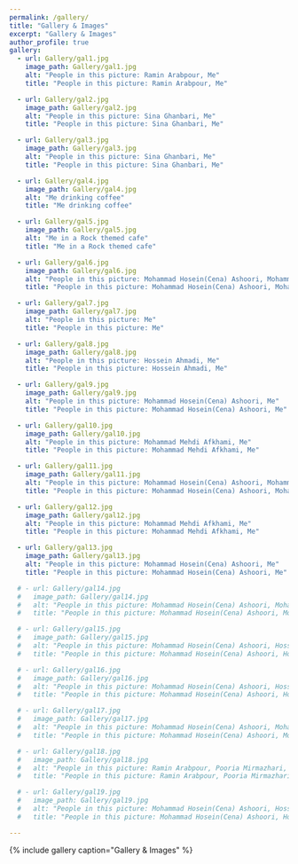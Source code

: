 ```yaml
---
permalink: /gallery/
title: "Gallery & Images"
excerpt: "Gallery & Images"
author_profile: true
gallery:
  - url: Gallery/gal1.jpg
    image_path: Gallery/gal1.jpg
    alt: "People in this picture: Ramin Arabpour, Me"
    title: "People in this picture: Ramin Arabpour, Me"

  - url: Gallery/gal2.jpg
    image_path: Gallery/gal2.jpg
    alt: "People in this picture: Sina Ghanbari, Me"
    title: "People in this picture: Sina Ghanbari, Me"

  - url: Gallery/gal3.jpg
    image_path: Gallery/gal3.jpg
    alt: "People in this picture: Sina Ghanbari, Me"
    title: "People in this picture: Sina Ghanbari, Me"

  - url: Gallery/gal4.jpg
    image_path: Gallery/gal4.jpg
    alt: "Me drinking coffee"
    title: "Me drinking coffee"

  - url: Gallery/gal5.jpg
    image_path: Gallery/gal5.jpg
    alt: "Me in a Rock themed cafe"
    title: "Me in a Rock themed cafe"

  - url: Gallery/gal6.jpg
    image_path: Gallery/gal6.jpg
    alt: "People in this picture: Mohammad Hosein(Cena) Ashoori, Mohammad Mehdi Afkhami, Hossein Ahmadi, Me"
    title: "People in this picture: Mohammad Hosein(Cena) Ashoori, Mohammad Mehdi Afkhami, Hossein Ahmadi, Me"

  - url: Gallery/gal7.jpg
    image_path: Gallery/gal7.jpg
    alt: "People in this picture: Me"
    title: "People in this picture: Me"

  - url: Gallery/gal8.jpg
    image_path: Gallery/gal8.jpg
    alt: "People in this picture: Hossein Ahmadi, Me"
    title: "People in this picture: Hossein Ahmadi, Me"

  - url: Gallery/gal9.jpg
    image_path: Gallery/gal9.jpg
    alt: "People in this picture: Mohammad Hosein(Cena) Ashoori, Me"
    title: "People in this picture: Mohammad Hosein(Cena) Ashoori, Me"

  - url: Gallery/gal10.jpg
    image_path: Gallery/gal10.jpg
    alt: "People in this picture: Mohammad Mehdi Afkhami, Me"
    title: "People in this picture: Mohammad Mehdi Afkhami, Me"

  - url: Gallery/gal11.jpg
    image_path: Gallery/gal11.jpg
    alt: "People in this picture: Mohammad Hosein(Cena) Ashoori, Mohammad Mehdi Afkhami, Me"
    title: "People in this picture: Mohammad Hosein(Cena) Ashoori, Mohammad Mehdi Afkhami, Me"

  - url: Gallery/gal12.jpg
    image_path: Gallery/gal12.jpg
    alt: "People in this picture: Mohammad Mehdi Afkhami, Me"
    title: "People in this picture: Mohammad Mehdi Afkhami, Me"

  - url: Gallery/gal13.jpg
    image_path: Gallery/gal13.jpg
    alt: "People in this picture: Mohammad Hosein(Cena) Ashoori, Me"
    title: "People in this picture: Mohammad Hosein(Cena) Ashoori, Me"

  # - url: Gallery/gal14.jpg
  #   image_path: Gallery/gal14.jpg
  #   alt: "People in this picture: Mohammad Hosein(Cena) Ashoori, Mohammad Mehdi Afkhami, Hossein Ahmadi, Me"
  #   title: "People in this picture: Mohammad Hosein(Cena) Ashoori, Mohammad Mehdi Afkhami, Hossein Ahmadi, Me"

  # - url: Gallery/gal15.jpg
  #   image_path: Gallery/gal15.jpg
  #   alt: "People in this picture: Mohammad Hosein(Cena) Ashoori, Hossein Ahmadi, Me"
  #   title: "People in this picture: Mohammad Hosein(Cena) Ashoori, Hossein Ahmadi, Me"

  # - url: Gallery/gal16.jpg
  #   image_path: Gallery/gal16.jpg
  #   alt: "People in this picture: Mohammad Hosein(Cena) Ashoori, Hossein Bazmandegan, Mohammad Mehdi Afkhami, Me"
  #   title: "People in this picture: Mohammad Hosein(Cena) Ashoori, Hossein Bazmandegan, Mohammad Mehdi Afkhami, Me"

  # - url: Gallery/gal17.jpg
  #   image_path: Gallery/gal17.jpg
  #   alt: "People in this picture: Mohammad Hosein(Cena) Ashoori, Mohammad Mehdi Afkhami, Hossein Ahmadi, Me"
  #   title: "People in this picture: Mohammad Hosein(Cena) Ashoori, Mohammad Mehdi Afkhami, Hossein Ahmadi, Me"

  # - url: Gallery/gal18.jpg
  #   image_path: Gallery/gal18.jpg
  #   alt: "People in this picture: Ramin Arabpour, Pooria Mirmazhari, Me"
  #   title: "People in this picture: Ramin Arabpour, Pooria Mirmazhari, Me"

  # - url: Gallery/gal19.jpg
  #   image_path: Gallery/gal19.jpg
  #   alt: "People in this picture: Mohammad Hosein(Cena) Ashoori, Hossein Bazmandegan, Mohammad Mehdi Afkhami, Me"
  #   title: "People in this picture: Mohammad Hosein(Cena) Ashoori, Hossein Bazmandegan, Mohammad Mehdi Afkhami, Me"

---
```

{% include gallery caption="Gallery & Images" %}
